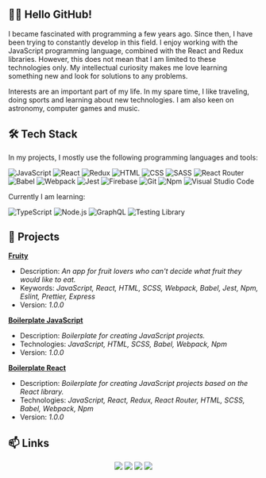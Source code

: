 ## 👋🏻 Hello GitHub!

I became fascinated with programming a few years ago. Since then, I have been trying to constantly develop in this field. I enjoy working with the JavaScript programming language, combined with the React and Redux libraries. However, this does not mean that I am limited to these technologies only. My intellectual curiosity makes me love learning something new and look for solutions to any problems.

Interests are an important part of my life. In my spare time, I like traveling, doing sports and learning about new technologies. I am also keen on astronomy, computer games and music.

## 🛠️ Tech Stack

In my projects, I mostly use the following programming languages and tools:

<img src="https://img.shields.io/badge/JavaScript-F7DF1E?style=flat&logo=javascript&logoColor=white" alt="JavaScript"></a>
<img src="https://img.shields.io/badge/React-61DAFB?style=flat&logo=react&logoColor=white" alt="React"></a>
<img src="https://img.shields.io/badge/Redux-764ABC?style=flat&logo=redux&logoColor=white" alt="Redux"></a>
<img src="https://img.shields.io/badge/HTML-E34F26?style=flat&logo=html5&logoColor=white" alt="HTML"></a>
<img src="https://img.shields.io/badge/CSS-1572B6?style=flat&logo=css3&logoColor=white" alt="CSS"></a>
<img src="https://img.shields.io/badge/SASS-CC6699?style=flat&logo=SASS&logoColor=white" alt="SASS"></a>
<img src="https://img.shields.io/badge/React%20Router-CA4245?logo=react-router&logoColor=white" alt="React Router"></a>
<img src="https://img.shields.io/badge/Babel-F9DC3E?style=flat&logo=babel&logoColor=white" alt="Babel"></a>
<img src="https://img.shields.io/badge/Webpack-8DD6F9?style=flat&logo=webpack&logoColor=white" alt="Webpack"></a>
<img src="https://img.shields.io/badge/Jest-C21325?style=flat&logo=jest&logoColor=white" alt="Jest"></a>
<img src="https://img.shields.io/badge/Firebase-FFCA28?style=flat&logo=firebase&logoColor=white" alt="Firebase"></a>
<img src="https://img.shields.io/badge/Git-F05032?style=flat&logo=git&logoColor=white" alt="Git"></a>
<img src="https://img.shields.io/badge/Npm-CB3837?style=flat&logo=npm&logoColor=white" alt="Npm"></a>
<img src="https://img.shields.io/badge/Visual%20Studio%20Code-007ACC?style=flat&logo=visual%20studio%20code&logoColor=white" alt="Visual Studio Code"></a>

Currently I am learning:

<img src="https://img.shields.io/badge/TypeScript-3178C6?style=flat&logo=typescript&logoColor=white" alt="TypeScript"></a>
<img src="https://img.shields.io/badge/Node.js-339933?style=flat&logo=node.js&logoColor=white" alt="Node.js"></a>
<img src="https://img.shields.io/badge/GraphQL-E10098?style=flat&logo=graphql&logoColor=white" alt="GraphQL"></a>
<img src="https://img.shields.io/badge/Testing%20Library-E33332?style=flat&logo=testinglibrary&logoColor=white" alt="Testing Library"></a>

## 💼 Projects

<a href="https://github.com/lszymanski7/fruity-app"><b>Fruity</b></a>
- Description: <i>An app for fruit lovers who can't decide what fruit they would like to eat.</i>
- Keywords: <i>JavaScript, React, HTML, SCSS, Webpack, Babel, Jest, Npm, Eslint, Prettier, Express</i>
- Version: <i>1.0.0</i>

<a href="https://github.com/lszymanski7/boilerplate-js"><b>Boilerplate JavaScript</b></a>
- Description: <i>Boilerplate for creating JavaScript projects.</i>
- Technologies: <i>JavaScript, HTML, SCSS, Babel, Webpack, Npm</i>
- Version: <i>1.0.0</i>

<a href="https://github.com/lszymanski7/boilerplate-react"><b>Boilerplate React</b></a>
- Description: <i>Boilerplate for creating JavaScript projects based on the React library.</i>
- Technologies: <i>JavaScript, React, Redux, React Router, HTML, SCSS, Babel, Webpack, Npm</i>
- Version: <i>1.0.0</i>

<!-- ## 📊 Statistics

<a href="https://github.com/lszymanski7"><img src="https://github-readme-stats.vercel.app/api?username=lszymanski7&theme=default&show_icons=true&custom_title=Activity&include_all_commits=true" alt="GitHub Stats Card"></a>

<a href="https://github.com/lszymanski7"><img src="https://github-readme-stats.vercel.app/api/top-langs/?username=lszymanski7&theme=default&custom_title=Most%20Used%20Languages&card_width=495&langs_count=3" alt="GitHub Most Used Languages Card"></a>

## 🏆 Achievements

<a href="https://github.com/lszymanski7"><img src="https://github-profile-trophy.vercel.app/?username=lszymanski7&theme=flat&margin-w=10&no-bg=false" alt="GitHub Profile Trophy Card"></a> -->

## 📫 Links

<p align="center">
  <a href="https://stackoverflow.com/users/18706083"><img src="https://img.shields.io/badge/Stack%20Overflow-F58025?style=flat&logo=stackoverflow&logoColor=white"></a>
  <a href="https://gitlab.com/lszymanski7"><img src="https://img.shields.io/badge/GitLab-424242?style=flat&logo=gitlab"></a>
  <a href="https://www.linkedin.com/in/lszymanski7"><img src="https://img.shields.io/badge/LinkedIn-0A66C2?style=flat&logo=linkedin"></a>
  <a href="https://twitter.com/lszymanski7_"><img src="https://img.shields.io/twitter/follow/lszymanski7_?label=Twitter&style=social"></a>
</p>